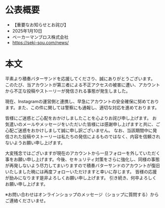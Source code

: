 # 公表概要
- 【重要なお知らせとお詫び】
- 2025年1月10日
- ベーカーマンブロス株式会社
- https://seki-sou.com/news/

# 本文
平素より積奏バターサンドを応援してくださり、誠にありがとうございます。
このたび、当アカウントが第三者による不正アクセスの被害に遭い、アカウントから不正な投稿やストーリーが発信される事態が発生しました。

現在、Instagramの運営側と連携し、早急にアカウントの安全確保に努めております。また、この件に関しては警察にも通報し、適切な対応を進めております。

皆様にご迷惑とご心配をおかけしましたことを心よりお詫び申し上げます。
お気遣いのメールやメッセージをいただいた皆様には感謝申し上げますと共に、ご心配ご迷惑をおかけしまして誠に申し訳ございません。
なお、当該期間中に発信された投稿やストーリーは私たちの発信によるものではなく、内容を信頼されないようお願い申し上げます。

大変残念ではございますが現在のアカウントから一旦フォローを外していただく事をお願い申し上げます。今後、セキュリティ対策をさらに強化し、同様の事態が再発しないよう尽力してまいりますので積奏バターサンドのアカウントが復旧いたしました暁には再度フォローいただけますと幸いに存じます。
皆様の応援が励みになります是非よろしくお願い申し上げます。
引き続き、何卒よろしくお願い申し上げます。

※お問い合わせはオンラインショップのメッセージ（ショップに質問する）からご連絡くださいませ。
